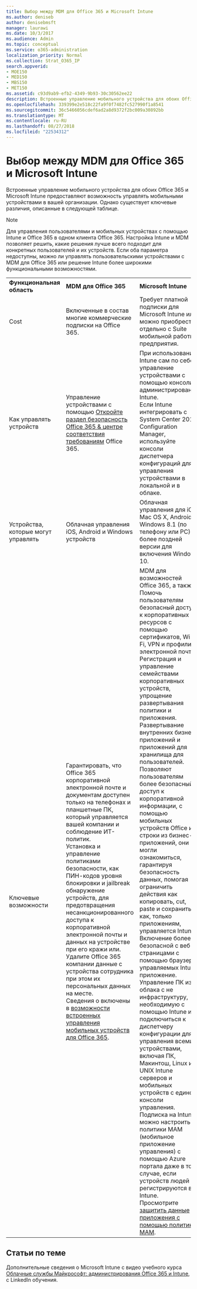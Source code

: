 ```yaml
---
title: Выбор между MDM для Office 365 и Microsoft Intune
ms.author: deniseb
author: denisebmsft
manager: laurawi
ms.date: 10/3/2017
ms.audience: Admin
ms.topic: conceptual
ms.service: o365-administration
localization_priority: Normal
ms.collection: Strat_O365_IP
search.appverid:
- MOE150
- MED150
- MBS150
- MET150
ms.assetid: c93d9ab9-efb2-4349-9b93-30c30562ee22
description: Встроенные управление мобильного устройства для обоих Office 365 и Microsoft Intune предоставляют возможность управлять мобильными устройствами в вашей организации. Однако существует ключевые различия, описанного в данном разделе.
ms.openlocfilehash: 339399e2e518c22fa9f0f7482fc527990f1a8541
ms.sourcegitcommit: 36c5466056cdef6ad2a8d9372f2bc009a30892bb
ms.translationtype: MT
ms.contentlocale: ru-RU
ms.lasthandoff: 08/27/2018
ms.locfileid: "22534312"
---
```

# <a name="choose-between-mdm-for-office-365-and-microsoft-intune"></a>Выбор между MDM для Office 365 и Microsoft Intune

Встроенные управление мобильного устройства для обоих Office 365 и Microsoft Intune предоставляют возможность управлять мобильными устройствами в вашей организации. Однако существует ключевые различия, описанные в следующей таблице.
  
> [!NOTE]
> Для управления пользователями и мобильных устройствах с помощью Intune и Office 365 в одном клиента Office 365. Настройка Intune и MDM позволяет решить, какие решения лучше всего подходит для конкретных пользователей и их устройств. Если оба параметра недоступны, можно ли управлять пользовательскими устройствами с MDM для Office 365 или решение Intune более широкими функциональными возможностями. 
  
||||
|:-----|:-----|:-----|
|**Функциональная область** <br/> |**MDM для Office 365** <br/> |**Microsoft Intune** <br/> |
|Cost  <br/> |Включенные в состав многие коммерческие подписки на Office 365.  <br/> |Требует платной подписки для Microsoft Intune или можно приобрести отдельно с Suite мобильной работы предприятия.  <br/> |
|Как управлять устройств  <br/> |Управление устройствами с помощью [Откройте раздел безопасность Office 365 &amp; центре соответствия требованиям](https://support.office.com/article/7e696a40-b86b-4a20-afcc-559218b7b1b8) Office 365.  <br/> |При использовании Intune сам по себе управление устройствами с помощью консоли администрирования Intune.  <br/> Если Intune интегрировать с System Center 2012 Configuration Manager, используйте консоли диспетчера конфигураций для управления устройствами в локальной и в облаке.  <br/> |
|Устройства, которые могут управлять  <br/> |Облачная управления iOS, Android и Windows устройств  <br/> |Облачная управления для iOS, Mac OS X, Android, Windows 8.1 (по телефону или PC) и более поздней версии для включения Windows 10. <br/> |
|Ключевые возможности  <br/> |Гарантировать, что Office 365 корпоративной электронной почте и документам доступен только на телефонах и планшетные ПК, который управляется вашей компании и соблюдение ИТ-политик.  <br/> Установка и управление политиками безопасности, как ПИН-кодов уровня блокировки и jailbreak обнаружение устройств, для предотвращения несанкционированного доступа к корпоративной электронной почты и данных на устройстве при его кражи или.  <br/> Удалите Office 365 компании данные с устройства сотрудника при этом их персональных данных на месте.  <br/> Сведения о включены в [возможности встроенных управления мобильных устройств для Office 365](https://support.office.com/article/a1da44e5-7475-4992-be91-9ccec25905b0).  <br/> |MDM для возможностей Office 365, а также:  <br/> Помочь пользователям безопасный доступ к корпоративных ресурсов с помощью сертификатов, Wi-Fi, VPN и профили электронной почты.  <br/> Регистрация и управление семействами корпоративных устройств, упрощение развертывания политики и приложения.  <br/> Развертывание внутренних бизнес-приложений и приложений для хранилища для пользователей.  <br/> Позволяют пользователям более безопасный доступ к корпоративной информации, с помощью мобильных устройств Office и строки из бизнес-приложений, они могли ознакомиться, гарантируя безопасность данных, помогая ограничить действия как копировать, cut, paste и сохранить как, только приложениям, управляется Intune.  <br/> Включение более безопасной с веб-страницами с помощью браузера управляемых Intune приложение.  <br/> Управление ПК из облака с не инфраструктуру, необходимую с помощью Intune или подключиться к диспетчеру конфигурации для управления всеми устройствами, включая ПК, Макинтош, Linux и UNIX Intune серверов и мобильных устройств с единой консоли управления.  <br/> Подписка на Intune можно настроить политики MAM (мобильное приложение управления) с помощью Azure портала даже в том случае, если устройств людей не регистрируются в Intune. Просмотрите [защитить данные приложения с помощью политик MAM](https://go.microsoft.com/fwlink/?LinkId=825439).<br/> |


## <a name="related-topics"></a>Статьи по теме
   
Дополнительные сведения о Microsoft Intune с видео учебного курса [Облачные службы Майкрософт: администрирования Office 365 и Intune](https://support.office.com/article/c1224e20-3d49-4f40-99ee-fd0991880376.aspx), с LinkedIn обучения.
  

